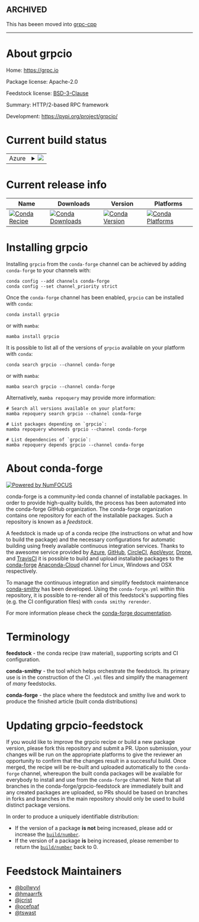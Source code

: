 ARCHIVED
--------

This has beeen moved into [grpc-cpp](https://github.com/conda-forge/grpcpp-feedstock)

---

About grpcio
============

Home: https://grpc.io

Package license: Apache-2.0

Feedstock license: [BSD-3-Clause](https://github.com/conda-forge/grpcio-feedstock/blob/main/LICENSE.txt)

Summary: HTTP/2-based RPC framework

Development: https://pypi.org/project/grpcio/

Current build status
====================


<table>
    
  <tr>
    <td>Azure</td>
    <td>
      <details>
        <summary>
          <a href="https://dev.azure.com/conda-forge/feedstock-builds/_build/latest?definitionId=2974&branchName=main">
            <img src="https://dev.azure.com/conda-forge/feedstock-builds/_apis/build/status/grpcio-feedstock?branchName=main">
          </a>
        </summary>
        <table>
          <thead><tr><th>Variant</th><th>Status</th></tr></thead>
          <tbody><tr>
              <td>linux_64_openssl1.1.1python3.10.____cpythonpython_implcpython</td>
              <td>
                <a href="https://dev.azure.com/conda-forge/feedstock-builds/_build/latest?definitionId=2974&branchName=main">
                  <img src="https://dev.azure.com/conda-forge/feedstock-builds/_apis/build/status/grpcio-feedstock?branchName=main&jobName=linux&configuration=linux_64_openssl1.1.1python3.10.____cpythonpython_implcpython" alt="variant">
                </a>
              </td>
            </tr><tr>
              <td>linux_64_openssl1.1.1python3.7.____cpythonpython_implcpython</td>
              <td>
                <a href="https://dev.azure.com/conda-forge/feedstock-builds/_build/latest?definitionId=2974&branchName=main">
                  <img src="https://dev.azure.com/conda-forge/feedstock-builds/_apis/build/status/grpcio-feedstock?branchName=main&jobName=linux&configuration=linux_64_openssl1.1.1python3.7.____cpythonpython_implcpython" alt="variant">
                </a>
              </td>
            </tr><tr>
              <td>linux_64_openssl1.1.1python3.8.____cpythonpython_implcpython</td>
              <td>
                <a href="https://dev.azure.com/conda-forge/feedstock-builds/_build/latest?definitionId=2974&branchName=main">
                  <img src="https://dev.azure.com/conda-forge/feedstock-builds/_apis/build/status/grpcio-feedstock?branchName=main&jobName=linux&configuration=linux_64_openssl1.1.1python3.8.____cpythonpython_implcpython" alt="variant">
                </a>
              </td>
            </tr><tr>
              <td>linux_64_openssl1.1.1python3.9.____cpythonpython_implcpython</td>
              <td>
                <a href="https://dev.azure.com/conda-forge/feedstock-builds/_build/latest?definitionId=2974&branchName=main">
                  <img src="https://dev.azure.com/conda-forge/feedstock-builds/_apis/build/status/grpcio-feedstock?branchName=main&jobName=linux&configuration=linux_64_openssl1.1.1python3.9.____cpythonpython_implcpython" alt="variant">
                </a>
              </td>
            </tr><tr>
              <td>linux_64_openssl3python3.10.____cpythonpython_implcpython</td>
              <td>
                <a href="https://dev.azure.com/conda-forge/feedstock-builds/_build/latest?definitionId=2974&branchName=main">
                  <img src="https://dev.azure.com/conda-forge/feedstock-builds/_apis/build/status/grpcio-feedstock?branchName=main&jobName=linux&configuration=linux_64_openssl3python3.10.____cpythonpython_implcpython" alt="variant">
                </a>
              </td>
            </tr><tr>
              <td>linux_64_openssl3python3.7.____cpythonpython_implcpython</td>
              <td>
                <a href="https://dev.azure.com/conda-forge/feedstock-builds/_build/latest?definitionId=2974&branchName=main">
                  <img src="https://dev.azure.com/conda-forge/feedstock-builds/_apis/build/status/grpcio-feedstock?branchName=main&jobName=linux&configuration=linux_64_openssl3python3.7.____cpythonpython_implcpython" alt="variant">
                </a>
              </td>
            </tr><tr>
              <td>linux_64_openssl3python3.8.____cpythonpython_implcpython</td>
              <td>
                <a href="https://dev.azure.com/conda-forge/feedstock-builds/_build/latest?definitionId=2974&branchName=main">
                  <img src="https://dev.azure.com/conda-forge/feedstock-builds/_apis/build/status/grpcio-feedstock?branchName=main&jobName=linux&configuration=linux_64_openssl3python3.8.____cpythonpython_implcpython" alt="variant">
                </a>
              </td>
            </tr><tr>
              <td>linux_64_openssl3python3.9.____cpythonpython_implcpython</td>
              <td>
                <a href="https://dev.azure.com/conda-forge/feedstock-builds/_build/latest?definitionId=2974&branchName=main">
                  <img src="https://dev.azure.com/conda-forge/feedstock-builds/_apis/build/status/grpcio-feedstock?branchName=main&jobName=linux&configuration=linux_64_openssl3python3.9.____cpythonpython_implcpython" alt="variant">
                </a>
              </td>
            </tr><tr>
              <td>linux_aarch64_openssl1.1.1python3.10.____cpythonpython_implcpython</td>
              <td>
                <a href="https://dev.azure.com/conda-forge/feedstock-builds/_build/latest?definitionId=2974&branchName=main">
                  <img src="https://dev.azure.com/conda-forge/feedstock-builds/_apis/build/status/grpcio-feedstock?branchName=main&jobName=linux&configuration=linux_aarch64_openssl1.1.1python3.10.____cpythonpython_implcpython" alt="variant">
                </a>
              </td>
            </tr><tr>
              <td>linux_aarch64_openssl1.1.1python3.7.____cpythonpython_implcpython</td>
              <td>
                <a href="https://dev.azure.com/conda-forge/feedstock-builds/_build/latest?definitionId=2974&branchName=main">
                  <img src="https://dev.azure.com/conda-forge/feedstock-builds/_apis/build/status/grpcio-feedstock?branchName=main&jobName=linux&configuration=linux_aarch64_openssl1.1.1python3.7.____cpythonpython_implcpython" alt="variant">
                </a>
              </td>
            </tr><tr>
              <td>linux_aarch64_openssl1.1.1python3.8.____cpythonpython_implcpython</td>
              <td>
                <a href="https://dev.azure.com/conda-forge/feedstock-builds/_build/latest?definitionId=2974&branchName=main">
                  <img src="https://dev.azure.com/conda-forge/feedstock-builds/_apis/build/status/grpcio-feedstock?branchName=main&jobName=linux&configuration=linux_aarch64_openssl1.1.1python3.8.____cpythonpython_implcpython" alt="variant">
                </a>
              </td>
            </tr><tr>
              <td>linux_aarch64_openssl1.1.1python3.9.____cpythonpython_implcpython</td>
              <td>
                <a href="https://dev.azure.com/conda-forge/feedstock-builds/_build/latest?definitionId=2974&branchName=main">
                  <img src="https://dev.azure.com/conda-forge/feedstock-builds/_apis/build/status/grpcio-feedstock?branchName=main&jobName=linux&configuration=linux_aarch64_openssl1.1.1python3.9.____cpythonpython_implcpython" alt="variant">
                </a>
              </td>
            </tr><tr>
              <td>linux_aarch64_openssl3python3.10.____cpythonpython_implcpython</td>
              <td>
                <a href="https://dev.azure.com/conda-forge/feedstock-builds/_build/latest?definitionId=2974&branchName=main">
                  <img src="https://dev.azure.com/conda-forge/feedstock-builds/_apis/build/status/grpcio-feedstock?branchName=main&jobName=linux&configuration=linux_aarch64_openssl3python3.10.____cpythonpython_implcpython" alt="variant">
                </a>
              </td>
            </tr><tr>
              <td>linux_aarch64_openssl3python3.7.____cpythonpython_implcpython</td>
              <td>
                <a href="https://dev.azure.com/conda-forge/feedstock-builds/_build/latest?definitionId=2974&branchName=main">
                  <img src="https://dev.azure.com/conda-forge/feedstock-builds/_apis/build/status/grpcio-feedstock?branchName=main&jobName=linux&configuration=linux_aarch64_openssl3python3.7.____cpythonpython_implcpython" alt="variant">
                </a>
              </td>
            </tr><tr>
              <td>linux_aarch64_openssl3python3.8.____cpythonpython_implcpython</td>
              <td>
                <a href="https://dev.azure.com/conda-forge/feedstock-builds/_build/latest?definitionId=2974&branchName=main">
                  <img src="https://dev.azure.com/conda-forge/feedstock-builds/_apis/build/status/grpcio-feedstock?branchName=main&jobName=linux&configuration=linux_aarch64_openssl3python3.8.____cpythonpython_implcpython" alt="variant">
                </a>
              </td>
            </tr><tr>
              <td>linux_aarch64_openssl3python3.9.____cpythonpython_implcpython</td>
              <td>
                <a href="https://dev.azure.com/conda-forge/feedstock-builds/_build/latest?definitionId=2974&branchName=main">
                  <img src="https://dev.azure.com/conda-forge/feedstock-builds/_apis/build/status/grpcio-feedstock?branchName=main&jobName=linux&configuration=linux_aarch64_openssl3python3.9.____cpythonpython_implcpython" alt="variant">
                </a>
              </td>
            </tr><tr>
              <td>linux_ppc64le_openssl1.1.1python3.10.____cpythonpython_implcpython</td>
              <td>
                <a href="https://dev.azure.com/conda-forge/feedstock-builds/_build/latest?definitionId=2974&branchName=main">
                  <img src="https://dev.azure.com/conda-forge/feedstock-builds/_apis/build/status/grpcio-feedstock?branchName=main&jobName=linux&configuration=linux_ppc64le_openssl1.1.1python3.10.____cpythonpython_implcpython" alt="variant">
                </a>
              </td>
            </tr><tr>
              <td>linux_ppc64le_openssl1.1.1python3.7.____cpythonpython_implcpython</td>
              <td>
                <a href="https://dev.azure.com/conda-forge/feedstock-builds/_build/latest?definitionId=2974&branchName=main">
                  <img src="https://dev.azure.com/conda-forge/feedstock-builds/_apis/build/status/grpcio-feedstock?branchName=main&jobName=linux&configuration=linux_ppc64le_openssl1.1.1python3.7.____cpythonpython_implcpython" alt="variant">
                </a>
              </td>
            </tr><tr>
              <td>linux_ppc64le_openssl1.1.1python3.8.____cpythonpython_implcpython</td>
              <td>
                <a href="https://dev.azure.com/conda-forge/feedstock-builds/_build/latest?definitionId=2974&branchName=main">
                  <img src="https://dev.azure.com/conda-forge/feedstock-builds/_apis/build/status/grpcio-feedstock?branchName=main&jobName=linux&configuration=linux_ppc64le_openssl1.1.1python3.8.____cpythonpython_implcpython" alt="variant">
                </a>
              </td>
            </tr><tr>
              <td>linux_ppc64le_openssl1.1.1python3.9.____cpythonpython_implcpython</td>
              <td>
                <a href="https://dev.azure.com/conda-forge/feedstock-builds/_build/latest?definitionId=2974&branchName=main">
                  <img src="https://dev.azure.com/conda-forge/feedstock-builds/_apis/build/status/grpcio-feedstock?branchName=main&jobName=linux&configuration=linux_ppc64le_openssl1.1.1python3.9.____cpythonpython_implcpython" alt="variant">
                </a>
              </td>
            </tr><tr>
              <td>linux_ppc64le_openssl3python3.10.____cpythonpython_implcpython</td>
              <td>
                <a href="https://dev.azure.com/conda-forge/feedstock-builds/_build/latest?definitionId=2974&branchName=main">
                  <img src="https://dev.azure.com/conda-forge/feedstock-builds/_apis/build/status/grpcio-feedstock?branchName=main&jobName=linux&configuration=linux_ppc64le_openssl3python3.10.____cpythonpython_implcpython" alt="variant">
                </a>
              </td>
            </tr><tr>
              <td>linux_ppc64le_openssl3python3.7.____cpythonpython_implcpython</td>
              <td>
                <a href="https://dev.azure.com/conda-forge/feedstock-builds/_build/latest?definitionId=2974&branchName=main">
                  <img src="https://dev.azure.com/conda-forge/feedstock-builds/_apis/build/status/grpcio-feedstock?branchName=main&jobName=linux&configuration=linux_ppc64le_openssl3python3.7.____cpythonpython_implcpython" alt="variant">
                </a>
              </td>
            </tr><tr>
              <td>linux_ppc64le_openssl3python3.8.____cpythonpython_implcpython</td>
              <td>
                <a href="https://dev.azure.com/conda-forge/feedstock-builds/_build/latest?definitionId=2974&branchName=main">
                  <img src="https://dev.azure.com/conda-forge/feedstock-builds/_apis/build/status/grpcio-feedstock?branchName=main&jobName=linux&configuration=linux_ppc64le_openssl3python3.8.____cpythonpython_implcpython" alt="variant">
                </a>
              </td>
            </tr><tr>
              <td>linux_ppc64le_openssl3python3.9.____cpythonpython_implcpython</td>
              <td>
                <a href="https://dev.azure.com/conda-forge/feedstock-builds/_build/latest?definitionId=2974&branchName=main">
                  <img src="https://dev.azure.com/conda-forge/feedstock-builds/_apis/build/status/grpcio-feedstock?branchName=main&jobName=linux&configuration=linux_ppc64le_openssl3python3.9.____cpythonpython_implcpython" alt="variant">
                </a>
              </td>
            </tr><tr>
              <td>osx_64_openssl1.1.1python3.10.____cpythonpython_implcpython</td>
              <td>
                <a href="https://dev.azure.com/conda-forge/feedstock-builds/_build/latest?definitionId=2974&branchName=main">
                  <img src="https://dev.azure.com/conda-forge/feedstock-builds/_apis/build/status/grpcio-feedstock?branchName=main&jobName=osx&configuration=osx_64_openssl1.1.1python3.10.____cpythonpython_implcpython" alt="variant">
                </a>
              </td>
            </tr><tr>
              <td>osx_64_openssl1.1.1python3.7.____cpythonpython_implcpython</td>
              <td>
                <a href="https://dev.azure.com/conda-forge/feedstock-builds/_build/latest?definitionId=2974&branchName=main">
                  <img src="https://dev.azure.com/conda-forge/feedstock-builds/_apis/build/status/grpcio-feedstock?branchName=main&jobName=osx&configuration=osx_64_openssl1.1.1python3.7.____cpythonpython_implcpython" alt="variant">
                </a>
              </td>
            </tr><tr>
              <td>osx_64_openssl1.1.1python3.8.____cpythonpython_implcpython</td>
              <td>
                <a href="https://dev.azure.com/conda-forge/feedstock-builds/_build/latest?definitionId=2974&branchName=main">
                  <img src="https://dev.azure.com/conda-forge/feedstock-builds/_apis/build/status/grpcio-feedstock?branchName=main&jobName=osx&configuration=osx_64_openssl1.1.1python3.8.____cpythonpython_implcpython" alt="variant">
                </a>
              </td>
            </tr><tr>
              <td>osx_64_openssl1.1.1python3.9.____cpythonpython_implcpython</td>
              <td>
                <a href="https://dev.azure.com/conda-forge/feedstock-builds/_build/latest?definitionId=2974&branchName=main">
                  <img src="https://dev.azure.com/conda-forge/feedstock-builds/_apis/build/status/grpcio-feedstock?branchName=main&jobName=osx&configuration=osx_64_openssl1.1.1python3.9.____cpythonpython_implcpython" alt="variant">
                </a>
              </td>
            </tr><tr>
              <td>osx_64_openssl3python3.10.____cpythonpython_implcpython</td>
              <td>
                <a href="https://dev.azure.com/conda-forge/feedstock-builds/_build/latest?definitionId=2974&branchName=main">
                  <img src="https://dev.azure.com/conda-forge/feedstock-builds/_apis/build/status/grpcio-feedstock?branchName=main&jobName=osx&configuration=osx_64_openssl3python3.10.____cpythonpython_implcpython" alt="variant">
                </a>
              </td>
            </tr><tr>
              <td>osx_64_openssl3python3.7.____cpythonpython_implcpython</td>
              <td>
                <a href="https://dev.azure.com/conda-forge/feedstock-builds/_build/latest?definitionId=2974&branchName=main">
                  <img src="https://dev.azure.com/conda-forge/feedstock-builds/_apis/build/status/grpcio-feedstock?branchName=main&jobName=osx&configuration=osx_64_openssl3python3.7.____cpythonpython_implcpython" alt="variant">
                </a>
              </td>
            </tr><tr>
              <td>osx_64_openssl3python3.8.____cpythonpython_implcpython</td>
              <td>
                <a href="https://dev.azure.com/conda-forge/feedstock-builds/_build/latest?definitionId=2974&branchName=main">
                  <img src="https://dev.azure.com/conda-forge/feedstock-builds/_apis/build/status/grpcio-feedstock?branchName=main&jobName=osx&configuration=osx_64_openssl3python3.8.____cpythonpython_implcpython" alt="variant">
                </a>
              </td>
            </tr><tr>
              <td>osx_64_openssl3python3.9.____cpythonpython_implcpython</td>
              <td>
                <a href="https://dev.azure.com/conda-forge/feedstock-builds/_build/latest?definitionId=2974&branchName=main">
                  <img src="https://dev.azure.com/conda-forge/feedstock-builds/_apis/build/status/grpcio-feedstock?branchName=main&jobName=osx&configuration=osx_64_openssl3python3.9.____cpythonpython_implcpython" alt="variant">
                </a>
              </td>
            </tr><tr>
              <td>osx_arm64_openssl1.1.1python3.10.____cpython</td>
              <td>
                <a href="https://dev.azure.com/conda-forge/feedstock-builds/_build/latest?definitionId=2974&branchName=main">
                  <img src="https://dev.azure.com/conda-forge/feedstock-builds/_apis/build/status/grpcio-feedstock?branchName=main&jobName=osx&configuration=osx_arm64_openssl1.1.1python3.10.____cpython" alt="variant">
                </a>
              </td>
            </tr><tr>
              <td>osx_arm64_openssl1.1.1python3.8.____cpython</td>
              <td>
                <a href="https://dev.azure.com/conda-forge/feedstock-builds/_build/latest?definitionId=2974&branchName=main">
                  <img src="https://dev.azure.com/conda-forge/feedstock-builds/_apis/build/status/grpcio-feedstock?branchName=main&jobName=osx&configuration=osx_arm64_openssl1.1.1python3.8.____cpython" alt="variant">
                </a>
              </td>
            </tr><tr>
              <td>osx_arm64_openssl1.1.1python3.9.____cpython</td>
              <td>
                <a href="https://dev.azure.com/conda-forge/feedstock-builds/_build/latest?definitionId=2974&branchName=main">
                  <img src="https://dev.azure.com/conda-forge/feedstock-builds/_apis/build/status/grpcio-feedstock?branchName=main&jobName=osx&configuration=osx_arm64_openssl1.1.1python3.9.____cpython" alt="variant">
                </a>
              </td>
            </tr><tr>
              <td>osx_arm64_openssl3python3.10.____cpython</td>
              <td>
                <a href="https://dev.azure.com/conda-forge/feedstock-builds/_build/latest?definitionId=2974&branchName=main">
                  <img src="https://dev.azure.com/conda-forge/feedstock-builds/_apis/build/status/grpcio-feedstock?branchName=main&jobName=osx&configuration=osx_arm64_openssl3python3.10.____cpython" alt="variant">
                </a>
              </td>
            </tr><tr>
              <td>osx_arm64_openssl3python3.8.____cpython</td>
              <td>
                <a href="https://dev.azure.com/conda-forge/feedstock-builds/_build/latest?definitionId=2974&branchName=main">
                  <img src="https://dev.azure.com/conda-forge/feedstock-builds/_apis/build/status/grpcio-feedstock?branchName=main&jobName=osx&configuration=osx_arm64_openssl3python3.8.____cpython" alt="variant">
                </a>
              </td>
            </tr><tr>
              <td>osx_arm64_openssl3python3.9.____cpython</td>
              <td>
                <a href="https://dev.azure.com/conda-forge/feedstock-builds/_build/latest?definitionId=2974&branchName=main">
                  <img src="https://dev.azure.com/conda-forge/feedstock-builds/_apis/build/status/grpcio-feedstock?branchName=main&jobName=osx&configuration=osx_arm64_openssl3python3.9.____cpython" alt="variant">
                </a>
              </td>
            </tr><tr>
              <td>win_64_openssl1.1.1python3.10.____cpythonpython_implcpython</td>
              <td>
                <a href="https://dev.azure.com/conda-forge/feedstock-builds/_build/latest?definitionId=2974&branchName=main">
                  <img src="https://dev.azure.com/conda-forge/feedstock-builds/_apis/build/status/grpcio-feedstock?branchName=main&jobName=win&configuration=win_64_openssl1.1.1python3.10.____cpythonpython_implcpython" alt="variant">
                </a>
              </td>
            </tr><tr>
              <td>win_64_openssl1.1.1python3.7.____cpythonpython_implcpython</td>
              <td>
                <a href="https://dev.azure.com/conda-forge/feedstock-builds/_build/latest?definitionId=2974&branchName=main">
                  <img src="https://dev.azure.com/conda-forge/feedstock-builds/_apis/build/status/grpcio-feedstock?branchName=main&jobName=win&configuration=win_64_openssl1.1.1python3.7.____cpythonpython_implcpython" alt="variant">
                </a>
              </td>
            </tr><tr>
              <td>win_64_openssl1.1.1python3.8.____cpythonpython_implcpython</td>
              <td>
                <a href="https://dev.azure.com/conda-forge/feedstock-builds/_build/latest?definitionId=2974&branchName=main">
                  <img src="https://dev.azure.com/conda-forge/feedstock-builds/_apis/build/status/grpcio-feedstock?branchName=main&jobName=win&configuration=win_64_openssl1.1.1python3.8.____cpythonpython_implcpython" alt="variant">
                </a>
              </td>
            </tr><tr>
              <td>win_64_openssl1.1.1python3.9.____cpythonpython_implcpython</td>
              <td>
                <a href="https://dev.azure.com/conda-forge/feedstock-builds/_build/latest?definitionId=2974&branchName=main">
                  <img src="https://dev.azure.com/conda-forge/feedstock-builds/_apis/build/status/grpcio-feedstock?branchName=main&jobName=win&configuration=win_64_openssl1.1.1python3.9.____cpythonpython_implcpython" alt="variant">
                </a>
              </td>
            </tr><tr>
              <td>win_64_openssl3python3.10.____cpythonpython_implcpython</td>
              <td>
                <a href="https://dev.azure.com/conda-forge/feedstock-builds/_build/latest?definitionId=2974&branchName=main">
                  <img src="https://dev.azure.com/conda-forge/feedstock-builds/_apis/build/status/grpcio-feedstock?branchName=main&jobName=win&configuration=win_64_openssl3python3.10.____cpythonpython_implcpython" alt="variant">
                </a>
              </td>
            </tr><tr>
              <td>win_64_openssl3python3.7.____cpythonpython_implcpython</td>
              <td>
                <a href="https://dev.azure.com/conda-forge/feedstock-builds/_build/latest?definitionId=2974&branchName=main">
                  <img src="https://dev.azure.com/conda-forge/feedstock-builds/_apis/build/status/grpcio-feedstock?branchName=main&jobName=win&configuration=win_64_openssl3python3.7.____cpythonpython_implcpython" alt="variant">
                </a>
              </td>
            </tr><tr>
              <td>win_64_openssl3python3.8.____cpythonpython_implcpython</td>
              <td>
                <a href="https://dev.azure.com/conda-forge/feedstock-builds/_build/latest?definitionId=2974&branchName=main">
                  <img src="https://dev.azure.com/conda-forge/feedstock-builds/_apis/build/status/grpcio-feedstock?branchName=main&jobName=win&configuration=win_64_openssl3python3.8.____cpythonpython_implcpython" alt="variant">
                </a>
              </td>
            </tr><tr>
              <td>win_64_openssl3python3.9.____cpythonpython_implcpython</td>
              <td>
                <a href="https://dev.azure.com/conda-forge/feedstock-builds/_build/latest?definitionId=2974&branchName=main">
                  <img src="https://dev.azure.com/conda-forge/feedstock-builds/_apis/build/status/grpcio-feedstock?branchName=main&jobName=win&configuration=win_64_openssl3python3.9.____cpythonpython_implcpython" alt="variant">
                </a>
              </td>
            </tr>
          </tbody>
        </table>
      </details>
    </td>
  </tr>
</table>

Current release info
====================

| Name | Downloads | Version | Platforms |
| --- | --- | --- | --- |
| [![Conda Recipe](https://img.shields.io/badge/recipe-grpcio-green.svg)](https://anaconda.org/conda-forge/grpcio) | [![Conda Downloads](https://img.shields.io/conda/dn/conda-forge/grpcio.svg)](https://anaconda.org/conda-forge/grpcio) | [![Conda Version](https://img.shields.io/conda/vn/conda-forge/grpcio.svg)](https://anaconda.org/conda-forge/grpcio) | [![Conda Platforms](https://img.shields.io/conda/pn/conda-forge/grpcio.svg)](https://anaconda.org/conda-forge/grpcio) |

Installing grpcio
=================

Installing `grpcio` from the `conda-forge` channel can be achieved by adding `conda-forge` to your channels with:

```
conda config --add channels conda-forge
conda config --set channel_priority strict
```

Once the `conda-forge` channel has been enabled, `grpcio` can be installed with `conda`:

```
conda install grpcio
```

or with `mamba`:

```
mamba install grpcio
```

It is possible to list all of the versions of `grpcio` available on your platform with `conda`:

```
conda search grpcio --channel conda-forge
```

or with `mamba`:

```
mamba search grpcio --channel conda-forge
```

Alternatively, `mamba repoquery` may provide more information:

```
# Search all versions available on your platform:
mamba repoquery search grpcio --channel conda-forge

# List packages depending on `grpcio`:
mamba repoquery whoneeds grpcio --channel conda-forge

# List dependencies of `grpcio`:
mamba repoquery depends grpcio --channel conda-forge
```


About conda-forge
=================

[![Powered by
NumFOCUS](https://img.shields.io/badge/powered%20by-NumFOCUS-orange.svg?style=flat&colorA=E1523D&colorB=007D8A)](https://numfocus.org)

conda-forge is a community-led conda channel of installable packages.
In order to provide high-quality builds, the process has been automated into the
conda-forge GitHub organization. The conda-forge organization contains one repository
for each of the installable packages. Such a repository is known as a *feedstock*.

A feedstock is made up of a conda recipe (the instructions on what and how to build
the package) and the necessary configurations for automatic building using freely
available continuous integration services. Thanks to the awesome service provided by
[Azure](https://azure.microsoft.com/en-us/services/devops/), [GitHub](https://github.com/),
[CircleCI](https://circleci.com/), [AppVeyor](https://www.appveyor.com/),
[Drone](https://cloud.drone.io/welcome), and [TravisCI](https://travis-ci.com/)
it is possible to build and upload installable packages to the
[conda-forge](https://anaconda.org/conda-forge) [Anaconda-Cloud](https://anaconda.org/)
channel for Linux, Windows and OSX respectively.

To manage the continuous integration and simplify feedstock maintenance
[conda-smithy](https://github.com/conda-forge/conda-smithy) has been developed.
Using the ``conda-forge.yml`` within this repository, it is possible to re-render all of
this feedstock's supporting files (e.g. the CI configuration files) with ``conda smithy rerender``.

For more information please check the [conda-forge documentation](https://conda-forge.org/docs/).

Terminology
===========

**feedstock** - the conda recipe (raw material), supporting scripts and CI configuration.

**conda-smithy** - the tool which helps orchestrate the feedstock.
                   Its primary use is in the construction of the CI ``.yml`` files
                   and simplify the management of *many* feedstocks.

**conda-forge** - the place where the feedstock and smithy live and work to
                  produce the finished article (built conda distributions)


Updating grpcio-feedstock
=========================

If you would like to improve the grpcio recipe or build a new
package version, please fork this repository and submit a PR. Upon submission,
your changes will be run on the appropriate platforms to give the reviewer an
opportunity to confirm that the changes result in a successful build. Once
merged, the recipe will be re-built and uploaded automatically to the
`conda-forge` channel, whereupon the built conda packages will be available for
everybody to install and use from the `conda-forge` channel.
Note that all branches in the conda-forge/grpcio-feedstock are
immediately built and any created packages are uploaded, so PRs should be based
on branches in forks and branches in the main repository should only be used to
build distinct package versions.

In order to produce a uniquely identifiable distribution:
 * If the version of a package **is not** being increased, please add or increase
   the [``build/number``](https://docs.conda.io/projects/conda-build/en/latest/resources/define-metadata.html#build-number-and-string).
 * If the version of a package **is** being increased, please remember to return
   the [``build/number``](https://docs.conda.io/projects/conda-build/en/latest/resources/define-metadata.html#build-number-and-string)
   back to 0.

Feedstock Maintainers
=====================

* [@bollwyvl](https://github.com/bollwyvl/)
* [@hmaarrfk](https://github.com/hmaarrfk/)
* [@jcrist](https://github.com/jcrist/)
* [@ocefpaf](https://github.com/ocefpaf/)
* [@tswast](https://github.com/tswast/)

